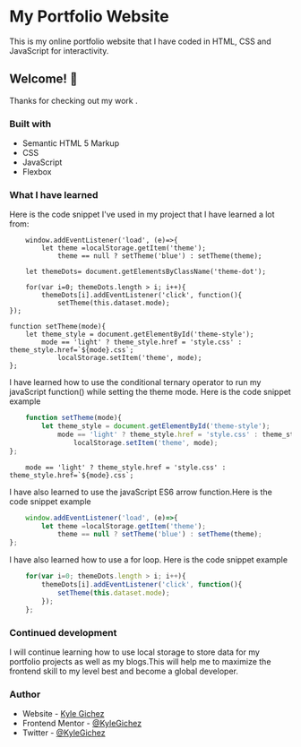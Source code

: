 # My Portfolio Website

This is my online portfolio website that I have coded in HTML, CSS and JavaScript for interactivity.

## Welcome! 👋

Thanks for checking out my work .

### Built with

- Semantic HTML 5 Markup
- CSS
- JavaScript
- Flexbox

### What I have learned

Here is the code snippet I've used in my project that I have learned a lot from:

```code
    window.addEventListener('load', (e)=>{
        let theme =localStorage.getItem('theme');
            theme == null ? setTheme('blue') : setTheme(theme);

    let themeDots= document.getElementsByClassName('theme-dot');

    for(var i=0; themeDots.length > i; i++){
        themeDots[i].addEventListener('click', function(){
            setTheme(this.dataset.mode);
});

function setTheme(mode){
    let theme_style = document.getElementById('theme-style');
        mode == 'light' ? theme_style.href = 'style.css' : theme_style.href=`${mode}.css`;
            localStorage.setItem('theme', mode);
};

```

I have learned how to use the conditional ternary operator to run my javaScript function() while setting the theme mode. Here is the code snippet example

```javaScript Code
    function setTheme(mode){
        let theme_style = document.getElementById('theme-style');
            mode == 'light' ? theme_style.href = 'style.css' : theme_style.href=`${mode}.css`;
                localStorage.setItem('theme', mode);
};
```
```ternary operator
    mode == 'light' ? theme_style.href = 'style.css' : theme_style.href=`${mode}.css`;

```

I have also learned to use the javaScript ES6 arrow function.Here is the code snippet example

```javaScript
    window.addEventListener('load', (e)=>{
        let theme =localStorage.getItem('theme');
            theme == null ? setTheme('blue') : setTheme(theme);
};
```

I have also learned how to use a for loop. Here is the code snippet example

```javaScript
    for(var i=0; themeDots.length > i; i++){
        themeDots[i].addEventListener('click', function(){
            setTheme(this.dataset.mode);
        });
    };


```

### Continued development

I will continue learning how to use local storage to store data for my portfolio projects as well as my blogs.This will help me to maximize the frontend skill to my level best and become a global developer.

### Author

- Website - [Kyle Gichez](https://www.github.com/KyleGichez)
- Frontend Mentor - [@KyleGichez](https://www.frontendmentor.io/profile/KyleGichez)
- Twitter - [@KyleGichez](https://www.twitter.com/KyleGichez)
